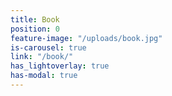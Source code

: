 ```yaml
---
title: Book
position: 0
feature-image: "/uploads/book.jpg"
is-carousel: true
link: "/book/"
has_lightoverlay: true
has-modal: true
---
```


